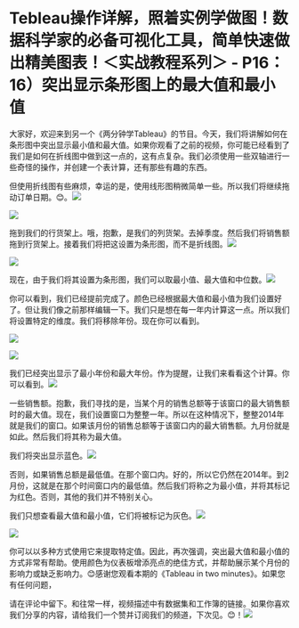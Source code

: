 # Tebleau操作详解，照着实例学做图！数据科学家的必备可视化工具，简单快速做出精美图表！＜实战教程系列＞ - P16：16）突出显示条形图上的最大值和最小值 

大家好，欢迎来到另一个《两分钟学Tableau》的节目。今天，我们将讲解如何在条形图中突出显示最小值和最大值。如果你观看了之前的视频，你可能已经看到了我们是如何在折线图中做到这一点的，这有点复杂。我们必须使用一些双轴进行一些奇怪的操作，并创建一个表计算，还有那些有趣的东西。

但使用折线图有些麻烦，幸运的是，使用线形图稍微简单一些。所以我们将继续拖动订单日期。😊。![](img/65ef3ad18e55e2be53811e4fb3562acc_1.png)

![](img/65ef3ad18e55e2be53811e4fb3562acc_2.png)

拖到我们的行货架上。哦，抱歉，是我们的列货架。去掉季度。然后我们将销售额拖到行货架上。接着我们将把这设置为条形图，而不是折线图。![](img/65ef3ad18e55e2be53811e4fb3562acc_4.png)

![](img/65ef3ad18e55e2be53811e4fb3562acc_5.png)

现在，由于我们将其设置为条形图，我们可以取最小值、最大值和中位数。![](img/65ef3ad18e55e2be53811e4fb3562acc_7.png)

你可以看到，我们已经提前完成了。颜色已经根据最大值和最小值为我们设置好了。但让我们像之前那样编辑一下。我们只是想在每一年内计算这一点。所以我们将设置特定的维度。我们将移除年份。现在你可以看到。

![](img/65ef3ad18e55e2be53811e4fb3562acc_9.png)

![](img/65ef3ad18e55e2be53811e4fb3562acc_10.png)

我们已经突出显示了最小年份和最大年份。作为提醒，让我们来看看这个计算。你可以看到。![](img/65ef3ad18e55e2be53811e4fb3562acc_12.png)

一些销售额。抱歉，我们寻找的是，当某个月的销售总额等于该窗口的最大销售额时的最大值。现在，我们设置窗口为整整一年。所以在这种情况下，整整2014年就是我们的窗口。如果该月份的销售总额等于该窗口内的最大销售额。九月份就是如此。然后我们将其称为最大值。

我们将突出显示蓝色。![](img/65ef3ad18e55e2be53811e4fb3562acc_14.png)

否则，如果销售总额是最低值。在那个窗口内。好的，所以它仍然在2014年。到2月份，这就是在那个时间窗口内的最低值。然后我们将称之为最小值，并将其标记为红色。否则，其他的我们并不特别关心。

我们只想查看最大值和最小值，它们将被标记为灰色。![](img/65ef3ad18e55e2be53811e4fb3562acc_16.png)

![](img/65ef3ad18e55e2be53811e4fb3562acc_17.png)

你可以以多种方式使用它来提取特定值。因此，再次强调，突出最大值和最小值的方式非常有帮助。使用颜色为仪表板增添亮点的绝佳方式，并帮助展示某个月份的影响力或缺乏影响力。😊感谢您观看本期的《Tableau in two minutes》。如果您有任何问题，

请在评论中留下。和往常一样，视频描述中有数据集和工作簿的链接。如果你喜欢我们分享的内容，请给我们一个赞并订阅我们的频道，下次见。😊！![](img/65ef3ad18e55e2be53811e4fb3562acc_19.png)
